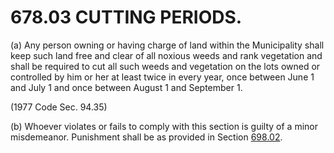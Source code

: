 678.03 CUTTING PERIODS.
=======================

​(a) Any person owning or having charge of land within the Municipality
shall keep such land free and clear of all noxious weeds and rank
vegetation and shall be required to cut all such weeds and vegetation on
the lots owned or controlled by him or her at least twice in every year,
once between June 1 and July 1 and once between August 1 and September
1.

(1977 Code Sec. 94.35)

​(b) Whoever violates or fails to comply with this section is guilty of
a minor misdemeanor. Punishment shall be as provided in Section
[698.02](38e2f631.html).
